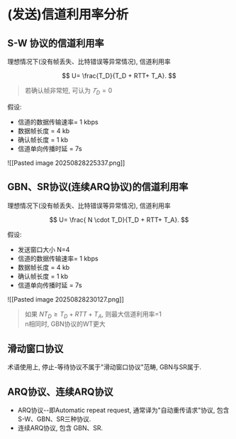 # (发送)信道利用率分析

## S-W 协议的信道利用率

理想情况下(没有帧丢失、比特错误等异常情况), 信道利用率

$$
U= \frac{T_D}{T_D + RTT+ T_A}.
$$

> 若确认帧非常短, 可认为 $𝑇_D = 0$

假设:

- 信道的数据传输速率= 1 kbps
- 数据帧⻓度 = 4 kb
- 确认帧⻓度 = 1 kb
- 信道单向传播时延 = 7s

![[Pasted image 20250828225337.png]]

## GBN、SR协议(连续ARQ协议)的信道利用率

理想情况下(没有帧丢失、比特错误等异常情况), 信道利用率

$$
U= \frac{ N \cdot T_D}{T_D + RTT+ T_A}.
$$

假设:

- 发送窗⼝⼤小 N=4
- 信道的数据传输速率= 1 kbps
- 数据帧⻓度 = 4 kb
- 确认帧⻓度 = 1 kb
- 信道单向传播时延 = 7s

![[Pasted image 20250828230127.png]]

> 如果 $N T_D \geqslant T_D + RTT + T_A$, 则最大信道利用率=1 <BR>
> n相同时, GBN协议的WT更大

## 滑动窗口协议

术语使用上, 停止-等待协议不属于"滑动窗口协议"范畴, GBN与SR属于.

## ARQ协议、连续ARQ协议

- ARQ协议--即Automatic repeat request, 通常译为"自动重传请求"协议, 包含 S-W、GBN、SR三种协议.
- 连续ARQ协议, 包含 GBN、SR.
